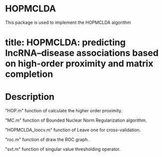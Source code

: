 # HOPMCLDA
 This package  is used to implement the HOPMCLDA algorithm
 
 title: HOPMCLDA: predicting lncRNA–disease associations based on high-order proximity and matrix completion
 ==
# Description
 "HOP.m" function of calculate the higher order proximity.

 "MC.m"  function of Bounded Nuclear Norm Regularization algorithm.
 
 "HOPMCLDA_loocv.m" function of Leave one for cross-validation.
 
 "roc.m" function of draw the ROC graph.
 
 "svt.m" function of singular value thresholding operator.
